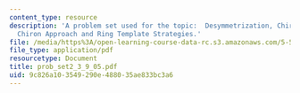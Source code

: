 ```yaml
---
content_type: resource
description: 'A problem set used for the topic:  Desymmetrization, Chirality Transfer,
  Chiron Approach and Ring Template Strategies.'
file: /media/https%3A/open-learning-course-data-rc.s3.amazonaws.com/5-512-synthetic-organic-chemistry-ii-spring-2005/9c826a103549290e488035ae833bc3a6_prob_set2_3_9_05.pdf
file_type: application/pdf
resourcetype: Document
title: prob_set2_3_9_05.pdf
uid: 9c826a10-3549-290e-4880-35ae833bc3a6
---
```

